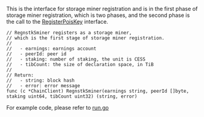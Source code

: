 This is the interface for storage miner registration and is in the first phase of storage miner registration, which is two phases, and the second phase is the call to the [RegisterPoisKey](RegisterPoisKey.md) interface.

```golang
// RegnstkSminer registers as a storage miner,
// which is the first stage of storage miner registration.
//
//   - earnings: earnings account
//   - peerId: peer id
//   - staking: number of staking, the unit is CESS
//   - tibCount: the size of declaration space, in TiB
//
// Return:
//   - string: block hash
//   - error: error message
func (c *ChainClient) RegnstkSminer(earnings string, peerId []byte, staking uint64, tibCount uint32) (string, error)
```

For example code, please refer to [run.go](https://github.com/CESSProject/cess-miner/blob/main/cmd/console/run.go)